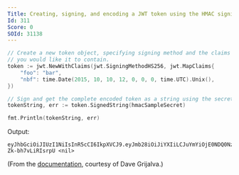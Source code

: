 ```yaml
---
Title: Creating, signing, and encoding a JWT token using the HMAC signing method
Id: 311
Score: 0
SOId: 31138
---
```

```go
// Create a new token object, specifying signing method and the claims
// you would like it to contain.
token := jwt.NewWithClaims(jwt.SigningMethodHS256, jwt.MapClaims{
    "foo": "bar",
    "nbf": time.Date(2015, 10, 10, 12, 0, 0, 0, time.UTC).Unix(),
})

// Sign and get the complete encoded token as a string using the secret
tokenString, err := token.SignedString(hmacSampleSecret)

fmt.Println(tokenString, err)
```

Output:
```text
eyJhbGciOiJIUzI1NiIsInR5cCI6IkpXVCJ9.eyJmb28iOiJiYXIiLCJuYmYiOjE0NDQ0Nzg0MDB9.u1riaD1rW97opCoAuRCTy4w58Br-Zk-bh7vLiRIsrpU <nil>
```
(From the [documentation](https://godoc.org/github.com/dgrijalva/jwt-go#ex-New--Hmac), courtesy of Dave Grijalva.)
